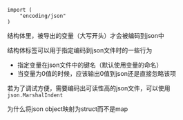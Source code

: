 ```
import (
	"encoding/json"
)
```

结构体里，被导出的变量（大写开头）才会被编码到json中

结构体标签可以用于指定编码到json文件时的一些行为

- 指定变量在json文件中的键名（默认使用变量的命名）
- 当变量为0值的时候，应该输出0值到json还是直接忽略该项

若为了调试方便，需要编码出可读性高的json文件，可以使用`json.MarshalIndent`


为什么将json object映射为struct而不是map